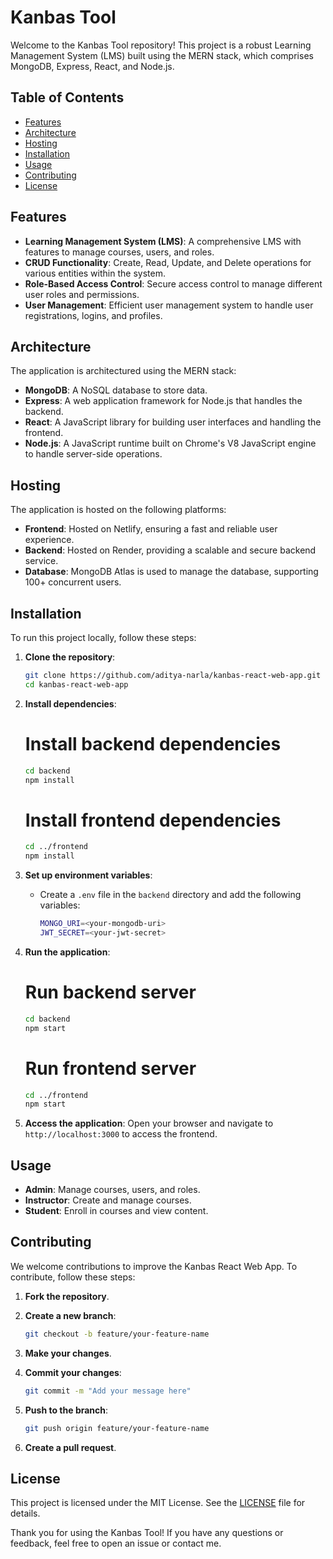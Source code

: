 # Kanbas Tool

Welcome to the Kanbas Tool repository! This project is a robust Learning Management System (LMS) built using the MERN stack, which comprises MongoDB, Express, React, and Node.js.

## Table of Contents

- [Features](#features)
- [Architecture](#architecture)
- [Hosting](#hosting)
- [Installation](#installation)
- [Usage](#usage)
- [Contributing](#contributing)
- [License](#license)

## Features

- **Learning Management System (LMS)**: A comprehensive LMS with features to manage courses, users, and roles.
- **CRUD Functionality**: Create, Read, Update, and Delete operations for various entities within the system.
- **Role-Based Access Control**: Secure access control to manage different user roles and permissions.
- **User Management**: Efficient user management system to handle user registrations, logins, and profiles.

## Architecture

The application is architectured using the MERN stack:

- **MongoDB**: A NoSQL database to store data.
- **Express**: A web application framework for Node.js that handles the backend.
- **React**: A JavaScript library for building user interfaces and handling the frontend.
- **Node.js**: A JavaScript runtime built on Chrome's V8 JavaScript engine to handle server-side operations.

## Hosting

The application is hosted on the following platforms:

- **Frontend**: Hosted on Netlify, ensuring a fast and reliable user experience.
- **Backend**: Hosted on Render, providing a scalable and secure backend service.
- **Database**: MongoDB Atlas is used to manage the database, supporting 100+ concurrent users.

## Installation

To run this project locally, follow these steps:

1. **Clone the repository**:

   ```sh
   git clone https://github.com/aditya-narla/kanbas-react-web-app.git
   cd kanbas-react-web-app
   ```

2. **Install dependencies**:

   # Install backend dependencies
   ```sh
   cd backend
   npm install
   ```

   # Install frontend dependencies
   ```sh
   cd ../frontend
   npm install
   ```

4. **Set up environment variables**:
   - Create a `.env` file in the `backend` directory and add the following variables:

     ```sh
     MONGO_URI=<your-mongodb-uri>
     JWT_SECRET=<your-jwt-secret>
     ```

5. **Run the application**:

   # Run backend server
   ```sh
   cd backend
   npm start
   ```

   # Run frontend server
   ```sh
   cd ../frontend
   npm start
   ```

7. **Access the application**:
   Open your browser and navigate to `http://localhost:3000` to access the frontend.

## Usage

- **Admin**: Manage courses, users, and roles.
- **Instructor**: Create and manage courses.
- **Student**: Enroll in courses and view content.

## Contributing

We welcome contributions to improve the Kanbas React Web App. To contribute, follow these steps:

1. **Fork the repository**.
2. **Create a new branch**:

   ```sh
   git checkout -b feature/your-feature-name
   ```

3. **Make your changes**.
4. **Commit your changes**:

   ```sh
   git commit -m "Add your message here"
   ```

5. **Push to the branch**:

   ```sh
   git push origin feature/your-feature-name
   ```

6. **Create a pull request**.

## License

This project is licensed under the MIT License. See the [LICENSE](LICENSE) file for details.

Thank you for using the Kanbas Tool! If you have any questions or feedback, feel free to open an issue or contact me.
